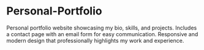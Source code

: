 # Personal-Portfolio
Personal portfolio website showcasing my bio, skills, and projects. Includes a contact page with an email form for easy communication. Responsive and modern design that professionally highlights my work and experience.
